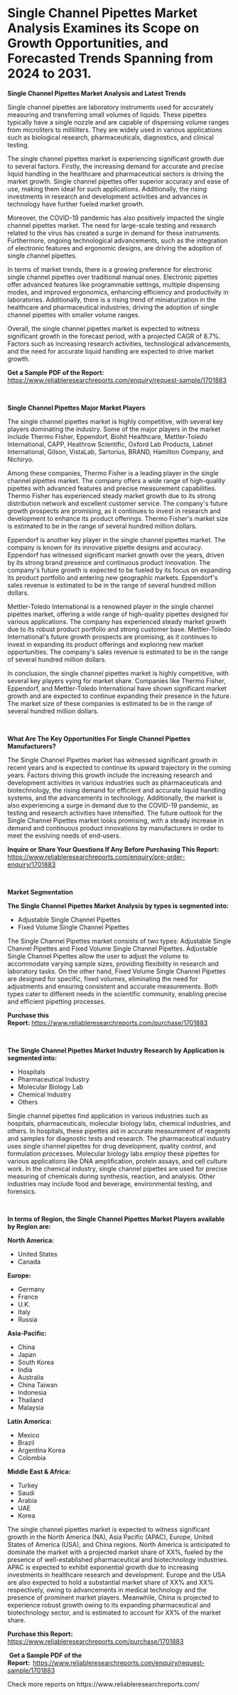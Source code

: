 <p><h1>Single Channel Pipettes Market Analysis Examines its Scope on Growth Opportunities, and Forecasted Trends Spanning from 2024 to 2031.</h1></p><p><strong>Single Channel Pipettes Market Analysis and Latest Trends</strong></p>
<p><p>Single channel pipettes are laboratory instruments used for accurately measuring and transferring small volumes of liquids. These pipettes typically have a single nozzle and are capable of dispensing volume ranges from microliters to milliliters. They are widely used in various applications such as biological research, pharmaceuticals, diagnostics, and clinical testing.</p><p>The single channel pipettes market is experiencing significant growth due to several factors. Firstly, the increasing demand for accurate and precise liquid handling in the healthcare and pharmaceutical sectors is driving the market growth. Single channel pipettes offer superior accuracy and ease of use, making them ideal for such applications. Additionally, the rising investments in research and development activities and advances in technology have further fueled market growth.</p><p>Moreover, the COVID-19 pandemic has also positively impacted the single channel pipettes market. The need for large-scale testing and research related to the virus has created a surge in demand for these instruments. Furthermore, ongoing technological advancements, such as the integration of electronic features and ergonomic designs, are driving the adoption of single channel pipettes.</p><p>In terms of market trends, there is a growing preference for electronic single channel pipettes over traditional manual ones. Electronic pipettes offer advanced features like programmable settings, multiple dispensing modes, and improved ergonomics, enhancing efficiency and productivity in laboratories. Additionally, there is a rising trend of miniaturization in the healthcare and pharmaceutical industries, driving the adoption of single channel pipettes with smaller volume ranges.</p><p>Overall, the single channel pipettes market is expected to witness significant growth in the forecast period, with a projected CAGR of 8.7%. Factors such as increasing research activities, technological advancements, and the need for accurate liquid handling are expected to drive market growth.</p></p>
<p><strong>Get a Sample PDF of the Report:&nbsp;</strong> <a href="https://www.reliableresearchreports.com/enquiry/request-sample/1701883">https://www.reliableresearchreports.com/enquiry/request-sample/1701883</a></p>
<p>&nbsp;</p>
<p><strong>Single Channel Pipettes Major Market Players</strong></p>
<p><p>The single channel pipettes market is highly competitive, with several key players dominating the industry. Some of the major players in the market include Thermo Fisher, Eppendorf, Biohit Healthcare, Mettler-Toledo International, CAPP, Heathrow Scientific, Oxford Lab Products, Labnet International, Gilson, VistaLab, Sartorius, BRAND, Hamilton Company, and Nichiryo. </p><p>Among these companies, Thermo Fisher is a leading player in the single channel pipettes market. The company offers a wide range of high-quality pipettes with advanced features and precise measurement capabilities. Thermo Fisher has experienced steady market growth due to its strong distribution network and excellent customer service. The company's future growth prospects are promising, as it continues to invest in research and development to enhance its product offerings. Thermo Fisher's market size is estimated to be in the range of several hundred million dollars.</p><p>Eppendorf is another key player in the single channel pipettes market. The company is known for its innovative pipette designs and accuracy. Eppendorf has witnessed significant market growth over the years, driven by its strong brand presence and continuous product innovation. The company's future growth is expected to be fueled by its focus on expanding its product portfolio and entering new geographic markets. Eppendorf's sales revenue is estimated to be in the range of several hundred million dollars.</p><p>Mettler-Toledo International is a renowned player in the single channel pipettes market, offering a wide range of high-quality pipettes designed for various applications. The company has experienced steady market growth due to its robust product portfolio and strong customer base. Mettler-Toledo International's future growth prospects are promising, as it continues to invest in expanding its product offerings and exploring new market opportunities. The company's sales revenue is estimated to be in the range of several hundred million dollars.</p><p>In conclusion, the single channel pipettes market is highly competitive, with several key players vying for market share. Companies like Thermo Fisher, Eppendorf, and Mettler-Toledo International have shown significant market growth and are expected to continue expanding their presence in the future. The market size of these companies is estimated to be in the range of several hundred million dollars.</p></p>
<p>&nbsp;</p>
<p><strong>What Are The Key Opportunities For Single Channel Pipettes Manufacturers?</strong></p>
<p><p>The Single Channel Pipettes market has witnessed significant growth in recent years and is expected to continue its upward trajectory in the coming years. Factors driving this growth include the increasing research and development activities in various industries such as pharmaceuticals and biotechnology, the rising demand for efficient and accurate liquid handling systems, and the advancements in technology. Additionally, the market is also experiencing a surge in demand due to the COVID-19 pandemic, as testing and research activities have intensified. The future outlook for the Single Channel Pipettes market looks promising, with a steady increase in demand and continuous product innovations by manufacturers in order to meet the evolving needs of end-users.</p></p>
<p><strong>Inquire or Share Your Questions If Any Before Purchasing This Report:</strong> <a href="https://www.reliableresearchreports.com/enquiry/pre-order-enquiry/1701883">https://www.reliableresearchreports.com/enquiry/pre-order-enquiry/1701883</a></p>
<p>&nbsp;</p>
<p><strong>Market Segmentation</strong></p>
<p><strong>The Single Channel Pipettes Market Analysis by types is segmented into:</strong></p>
<p><ul><li>Adjustable Single Channel Pipettes</li><li>Fixed Volume Single Channel Pipettes</li></ul></p>
<p><p>The Single Channel Pipettes market consists of two types: Adjustable Single Channel Pipettes and Fixed Volume Single Channel Pipettes. Adjustable Single Channel Pipettes allow the user to adjust the volume to accommodate varying sample sizes, providing flexibility in research and laboratory tasks. On the other hand, Fixed Volume Single Channel Pipettes are designed for specific, fixed volumes, eliminating the need for adjustments and ensuring consistent and accurate measurements. Both types cater to different needs in the scientific community, enabling precise and efficient pipetting processes.</p></p>
<p><strong>Purchase this Report:&nbsp;</strong><a href="https://www.reliableresearchreports.com/purchase/1701883">https://www.reliableresearchreports.com/purchase/1701883</a></p>
<p>&nbsp;</p>
<p><strong>The Single Channel Pipettes Market Industry Research by Application is segmented into:</strong></p>
<p><ul><li>Hospitals</li><li>Pharmaceutical Industry</li><li>Molecular Biology Lab</li><li>Chemical Industry</li><li>Others</li></ul></p>
<p><p>Single channel pipettes find application in various industries such as hospitals, pharmaceuticals, molecular biology labs, chemical industries, and others. In hospitals, these pipettes aid in accurate measurement of reagents and samples for diagnostic tests and research. The pharmaceutical industry uses single channel pipettes for drug development, quality control, and formulation processes. Molecular biology labs employ these pipettes for various applications like DNA amplification, protein assays, and cell culture work. In the chemical industry, single channel pipettes are used for precise measuring of chemicals during synthesis, reaction, and analysis. Other industries may include food and beverage, environmental testing, and forensics.</p></p>
<p>&nbsp;</p>
<p><strong>In terms of Region, the Single Channel Pipettes Market Players available by Region are:</strong></p>
<p>
    <p> <strong> North America: </strong>
        <ul>
            <li>United States</li>
            <li>Canada</li>
        </ul>
        </p> 
    <p> <strong> Europe: </strong>
        <ul>
            <li>Germany</li>
            <li>France</li>
            <li>U.K.</li>
            <li>Italy</li>
            <li>Russia</li>
        </ul>
        </p> 
    <p> <strong> Asia-Pacific: </strong>
        <ul>
            <li>China</li>
            <li>Japan</li>
            <li>South Korea</li>
            <li>India</li>
            <li>Australia</li>
            <li>China Taiwan</li>
            <li>Indonesia</li>
            <li>Thailand</li>
            <li>Malaysia</li>
        </ul>
        </p> 
    <p> <strong> Latin America: </strong>
        <ul>
            <li>Mexico</li>
            <li>Brazil</li>
            <li>Argentina Korea</li>
            <li>Colombia</li>
        </ul>
        </p> 
    <p> <strong> Middle East & Africa: </strong>
        <ul>
            <li>Turkey</li>
            <li>Saudi</li>
            <li>Arabia</li>
            <li>UAE</li>
            <li>Korea</li>
        </ul>
    </p>
    </p>
<p><p>The single channel pipettes market is expected to witness significant growth in the North America (NA), Asia Pacific (APAC), Europe, United States of America (USA), and China regions. North America is anticipated to dominate the market with a projected market share of XX%, fueled by the presence of well-established pharmaceutical and biotechnology industries. APAC is expected to exhibit exponential growth due to increasing investments in healthcare research and development. Europe and the USA are also expected to hold a substantial market share of XX% and XX% respectively, owing to advancements in medical technology and the presence of prominent market players. Meanwhile, China is projected to experience robust growth owing to its expanding pharmaceutical and biotechnology sector, and is estimated to account for XX% of the market share.</p></p>
<p><strong>Purchase this Report: </strong><a href="https://www.reliableresearchreports.com/purchase/1701883">https://www.reliableresearchreports.com/purchase/1701883</a></p>
<p>&nbsp;<strong>Get a Sample PDF of the Report:&nbsp;&nbsp;</strong><a href="https://www.reliableresearchreports.com/enquiry/request-sample/1701883">https://www.reliableresearchreports.com/enquiry/request-sample/1701883</a></p>
<p><strong></strong></p>
<p>Check more reports on https://www.reliableresearchreports.com/</p>